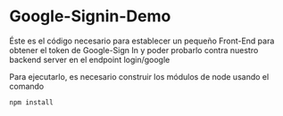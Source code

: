 # Google-Signin-Demo

Éste es el código necesario para establecer un pequeño Front-End para obtener el token de Google-Sign In y poder probarlo contra nuestro backend server en el endpoint login/google

Para ejecutarlo, es necesario construir los módulos de node usando el comando

```
npm install
```

